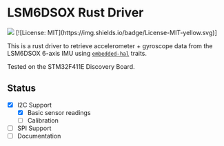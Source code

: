 # LSM6DSOX Rust Driver
<img src="https://img.shields.io/badge/Rust-black?style=for-the-badge&logo=rust&logoColor=#E57324"/>
[![License: MIT](https://img.shields.io/badge/License-MIT-yellow.svg)] 

This is a rust driver to retrieve accelerometer + gyroscope data from the LSM6DSOX 6-axis IMU using [`embedded-hal`](https://github.com/japaric/embedded-hal) traits. 

Tested on the STM32F411E Discovery Board.

## Status
- [x] I2C Support 
    - [x] Basic sensor readings
    - [ ] Calibration
- [ ] SPI Support
- [ ] Documentation
